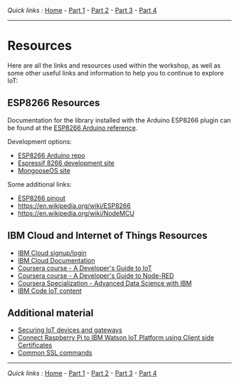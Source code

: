 *Quick links :*
[Home](/README.md) - [Part 1](/part1/README.md) - [Part 2](/part2/README.md) - [Part 3](/part3/README.md) - [Part 4](/part4/README.md)
***

# Resources

Here are all the links and resources used within the workshop, as well as some other useful links and information to help you to continue to explore IoT:

## ESP8266 Resources

Documentation for the library installed with the Arduino ESP8266 plugin can be found at the [ESP8266 Arduino reference](https://arduino-esp8266.readthedocs.io/en/2.4.1/).

Development options:

- [ESP8266 Arduino repo](https://github.com/esp8266/Arduino)
- [Espressif 8266 development site](https://www.espressif.com/en/support/explore/get-started/esp8266/getting-started-guide)
- [MongooseOS site](https://mongoose-os.com)

Some additional links:

- [ESP8266 pinout](https://circuits4you.com/2017/12/31/nodemcu-pinout/)
- <https://en.wikipedia.org/wiki/ESP8266>
- <https://en.wikipedia.org/wiki/NodeMCU>

## IBM Cloud and Internet of Things Resources

- [IBM Cloud signup/login](https://ibm.biz/BdZaRT)
- [IBM Cloud Documentation](https://console.bluemix.net/docs/)
- [Coursera course - A Developer's Guide to IoT](https://www.coursera.org/learn/developer-iot)
- [Coursera course - A Developer's Guide to Node-RED](https://www.coursera.org/learn/developer-nodered)
- [Coursera Specialization - Advanced Data Science with IBM](https://www.coursera.org/specializations/advanced-data-science-ibm)
- [IBM Code IoT content](https://developer.ibm.com/code/technologies/iot/)

## Additional material

- [Securing IoT devices and gateways](https://www.ibm.com/developerworks/library/iot-trs-secure-iot-solutions1/index.html)
- [Connect Raspberry Pi to IBM Watson IoT Platform using Client side Certificates](https://developer.ibm.com/recipes/tutorials/connect-raspberry-pi-to-ibm-watson-iot-platform-using-client-side-certificates/)
- [Common SSL commands](https://www.sslshopper.com/article-most-common-openssl-commands.html)

***
*Quick links :*
[Home](/README.md) - [Part 1](/part1/README.md) - [Part 2](/part2/README.md) - [Part 3](/part3/README.md) - [Part 4](/part4/README.md)
